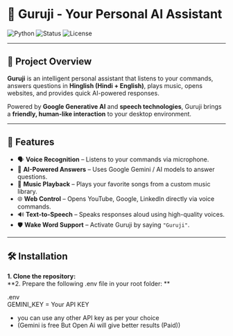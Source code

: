 # 🌟 Guruji - Your Personal AI Assistant

![Python](https://img.shields.io/badge/Python-3.13-blue?logo=python&logoColor=white)
![Status](https://img.shields.io/badge/Status-Active-success)
![License](https://img.shields.io/badge/License-MIT-green)

---

## 🎯 Project Overview
**Guruji** is an intelligent personal assistant that listens to your commands, answers questions in **Hinglish (Hindi + English)**, plays music, opens websites, and provides quick AI-powered responses.  

Powered by **Google Generative AI** and **speech technologies**, Guruji brings a **friendly, human-like interaction** to your desktop environment.

---

## 🚀 Features
- 🗣️ **Voice Recognition** – Listens to your commands via microphone.
- 💬 **AI-Powered Answers** – Uses Google Gemini / AI models to answer questions.
- 🎵 **Music Playback** – Plays your favorite songs from a custom music library.
- 🌐 **Web Control** – Opens YouTube, Google, LinkedIn directly via voice commands.
- 🔊 **Text-to-Speech** – Speaks responses aloud using high-quality voices.
- 🛡️ **Wake Word Support** – Activate Guruji by saying `"Guruji"`.

---

## 🛠️ Installation       
             
**1. Clone the repository:**                 
**2. Prepare the following .env file in your root folder: **            

.env        
GEMINI_KEY = Your API KEY         
- you can use any other API key as per your choice
- (Gemini is free But Open Ai will give better results (Paid))
  
